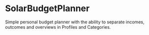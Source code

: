 # SolarBudgetPlanner
Simple personal budget planner with the ability to separate incomes, outcomes and overviews in Profiles and Categories.
